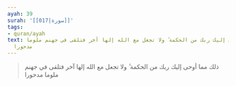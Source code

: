 ```yaml
---
ayah: 39
surah: '[[017|سورة]]'
tags:
- quran/ayah
text: ذلك مما أوحى إليك ربك من الحكمة ۗ ولا تجعل مع الله إلها آخر فتلقى في جهنم ملوما
  مدحورا
---
```

> ذلك مما أوحى إليك ربك من الحكمة ۗ ولا تجعل مع الله إلها آخر فتلقى في جهنم ملوما مدحورا

